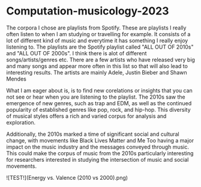 # Computation-musicology-2023

The corpora I chose are playlists from Spotify. These are playlists I really often listen to when I am studying or travelling for example. It consists of a lot of different kind of music and everytime it has something I really enjoy listening to. The playlists are the Spotify playlist called "ALL OUT OF 2010s" and "ALL OUT OF 2000s". I think there is alot of different songs/artists/genres etc. There are a few artists who have released very big and many songs and appear more often in this list so that will also lead to interesting results. The artists are mainly Adele, Justin Bieber and Shawn Mendes

What I am eager about is, is to find new corelations or insights that you can not see or hear when you are listening to the playlist. The 2010s saw the emergence of new genres, such as trap and EDM, as well as the continued popularity of established genres like pop, rock, and hip-hop. This diversity of musical styles offers a rich and varied corpus for analysis and exploration.

Additionally, the 2010s marked a time of significant social and cultural change, with movements like Black Lives Matter and Me Too having a major impact on the music industry and the messages conveyed through music. This could make the corpus of music from the 2010s particularly interesting for researchers interested in studying the intersection of music and social movements. 

![TEST!](Energy vs. Valence (2010 vs 2000).png)
